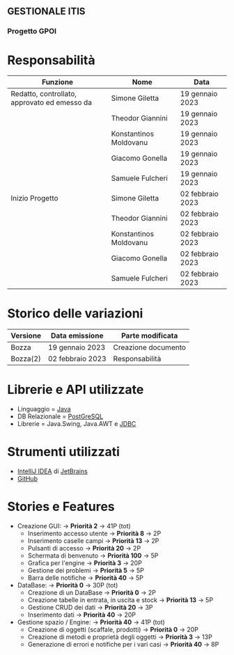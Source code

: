﻿## GESTIONALE ITIS
### Progetto GPOI

# Responsabilità
| Funzione                                     | Nome                   | Data             |
|----------------------------------------------|------------------------|----------------- |
| Redatto, controllato, approvato ed emesso da | Simone Giletta         | 19 gennaio 2023  |  
|                                              | Theodor Giannini       | 19 gennaio 2023  |  
|                                              | Konstantinos Moldovanu | 19 gennaio 2023  |  
|                                              | Giacomo Gonella        | 19 gennaio 2023  |  
|                                              | Samuele Fulcheri       | 19 gennaio 2023  |
| Inizio Progetto                              | Simone Giletta         | 02 febbraio 2023 |
|                                              | Theodor Giannini       | 02 febbraio 2023 | 
|                                              | Konstantinos Moldovanu | 02 febbraio 2023 |  
|                                              | Giacomo Gonella        | 02 febbraio 2023 |  
|                                              | Samuele Fulcheri       | 02 febbraio 2023 |


# Storico delle variazioni
| Versione        | Data emissione   | Parte modificata    |
|-----------------|----------------- |---------------------|
| Bozza           | 19 gennaio 2023  | Creazione documento |
| Bozza(2)        | 02 febbraio 2023 | Responsabilità      |


# Librerie e API utilizzate
* Linguaggio = [Java](https://www.oracle.com/java/technologies/)
* DB Relazionale = [PostGreSQL](https://www.postgresql.org/)
* Librerie = Java.Swing, Java.AWT e [JDBC](https://www.oracle.com/it/database/technologies/appdev/jdbc-downloads.html)

# Strumenti utilizzati
* [IntelliJ IDEA](https://www.jetbrains.com/idea/) di [JetBrains](https://www.jetbrains.com/)
* [GitHub](https://github.com/)

# Stories e Features
* Creazione GUI: -> **Priorità 2** -> 41P (tot)
  - Inserimento accesso utente -> **Priorità 8** -> 2P
  - Inserimento caselle campi -> **Priorità 13** -> 2P
  - Pulsanti di accesso -> **Priorità 20** -> 2P
  - Schermata di benvenuto -> **Priorità 100** -> 5P
  - Grafica per l'engine -> **Priorità 3** -> 20P
  - Gestione dei problemi -> **Priorità 5** -> 5P
  - Barra delle notifiche -> **Priorità 40** -> 5P
* DataBase: -> **Priorità 0** -> 30P (tot)
  - Creazione di un DataBase -> **Priorità 0** -> 2P
  - Creazione tabelle in entrata, in uscita e stock -> **Priorità 13** -> 5P
  - Gestione CRUD dei dati -> **Priorità 20** -> 3P
  - Inserimento dati -> **Priorità 40** -> 20P
* Gestione spazio / Engine: -> **Priorità 40** -> 41P (tot)
  - Creazione di oggetti (scaffale, prodotti) -> **Priorità 0** -> 20P
  - Creazione di metodi e proprietà degli oggetti -> **Priorità 3** -> 13P
  - Generazione di errori e notifiche per i vari casi -> **Priorità 40** -> 8P
